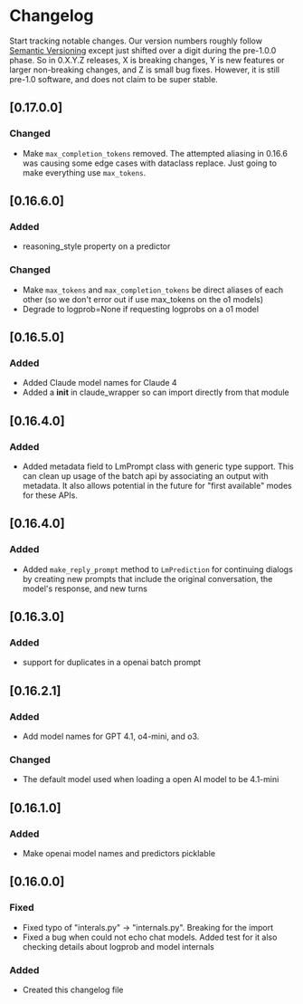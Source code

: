 # Changelog

Start tracking notable changes. Our version numbers roughly follow
[Semantic Versioning](http://semver.org/) except just shifted over
a digit during the pre-1.0.0 phase. So in 0.X.Y.Z releases, X is
breaking changes, Y is new features or larger non-breaking changes, and Z is small bug fixes.
However, it is still pre-1.0 software, and does not claim to
be super stable.


## [0.17.0.0]

### Changed
- Make `max_completion_tokens` removed. The attempted aliasing in 0.16.6 was
  causing some edge cases with dataclass replace. Just going to make everything
  use `max_tokens`.


## [0.16.6.0]

### Added
- reasoning_style property on a predictor

### Changed
- Make `max_tokens` and `max_completion_tokens` be direct aliases of each other
  (so we don't error out if use max_tokens on the o1 models)
- Degrade to logprob=None if requesting logprobs on a o1 model

## [0.16.5.0]

### Added
- Added Claude model names for Claude 4
- Added a __init__ in claude_wrapper so can import directly from that module

## [0.16.4.0]

### Added
- Added metadata field to LmPrompt class with generic type support. This can clean
  up usage of the batch api by associating an output with metadata. 
  It also allows potential in the future for "first available" modes for these APIs.

## [0.16.4.0]

### Added
- Added `make_reply_prompt` method to `LmPrediction` for continuing dialogs by creating new prompts that include the original conversation, the model's response, and new turns

## [0.16.3.0]

### Added
- support for duplicates in a openai batch prompt

## [0.16.2.1]

### Added
- Add model names for GPT 4.1, o4-mini, and o3.

### Changed
- The default model used when loading a open AI model to be 4.1-mini


## [0.16.1.0]

### Added
- Make openai model names and predictors picklable


## [0.16.0.0]

### Fixed
- Fixed typo of "interals.py" -> "internals.py". Breaking for the import
- Fixed a bug when could not echo chat models. Added test for it
also checking details about logprob and model internals

### Added
- Created this changelog file